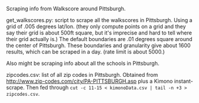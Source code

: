 Scraping info from Walkscore around Pittsburgh.

get\_walkscores.py: script to scrape all the walkscores in Pittsburgh.
Using a grid of .005 degrees lat/lon. (they only compute points on a grid and
they say their grid is about 500ft square, but it's imprecise and hard to tell
where their grid actually is.)
The default boundaries are .01 degrees square around the center of Pittsburgh.
These boundaries and granularity give about 1600 results, which can be scraped
in a day. (rate limit is about 5000.)

Also might be scraping info about all the schools in Pittsburgh.

zipcodes.csv: list of all zip codes in Pittsburgh. Obtained from http://www.zip-codes.com/city/PA-PITTSBURGH.asp plus a Kimono instant-scrape. Then fed through `cut -c 11-15 < kimonoData.csv | tail -n +3 > zipcodes.csv`.

